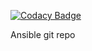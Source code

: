 
[![Codacy Badge](https://api.codacy.com/project/badge/Grade/d0f13bed2a2347a192232e9a3237394d)](https://app.codacy.com/app/avelytchko/ansible-playbooks?utm_source=github.com&utm_medium=referral&utm_content=avelytchko/ansible-playbooks&utm_campaign=Badge_Grade_Dashboard)

Ansible git repo

